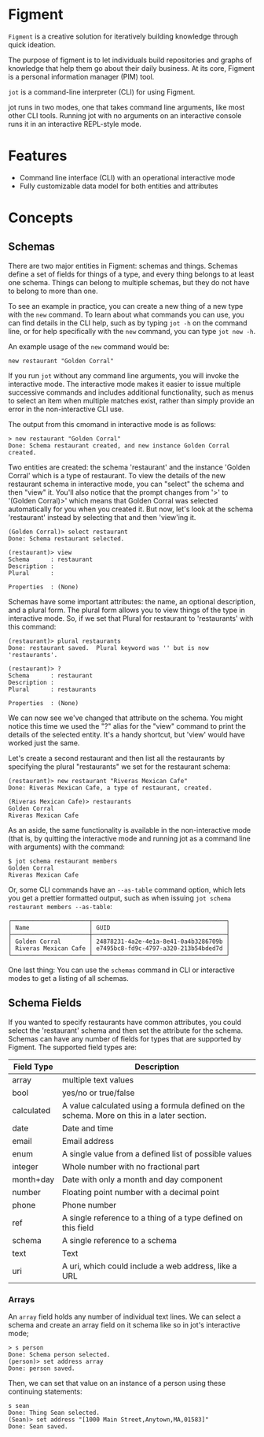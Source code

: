# Figment

`Figment` is a creative solution for iteratively building knowledge through quick ideation.

The purpose of figment is to let individuals build repositories and graphs of knowledge that help them go about their daily business.  At its core, Figment is a personal information manager (PIM) tool.

`jot` is a command-line interpreter (CLI) for using Figment.

jot runs in two modes, one that takes command line arguments, like most other CLI tools.  Running jot with no arguments on an interactive console runs it in an interactive REPL-style mode.

# Features

* Command line interface (CLI) with an operational interactive mode
* Fully customizable data model for both entities and attributes

# Concepts

## Schemas

There are two major entities in Figment: schemas and things.  Schemas define a set of fields for things of a type, and every thing belongs to at least one schema.  Things can belong to multiple schemas, but they do not have to belong to more than one.

To see an example in practice, you can create a new thing of a new type with the `new` command.  To learn about what commands you can use, you can find details in the CLI help, such as by typing `jot -h` on the command line, or for help specifically with the `new` command, you can type `jot new -h`.

An example usage of the `new` command would be:

```
new restaurant "Golden Corral"
```

If you run `jot` without any command line arguments, you will invoke the interactive mode.  The interactive mode makes it easier to issue multiple successive commands and includes additional functionality, such as menus to select an item when multiple matches exist, rather than simply provide an error in the non-interactive CLI use.

The output from this cmomand in interactive mode is as follows:

```
> new restaurant "Golden Corral"
Done: Schema restaurant created, and new instance Golden Corral created.
```

Two entities are created: the schema 'restaurant' and the instance 'Golden Corral' which is a type of restaurant.  To view the details of the new restaurant schema in interactive mode, you can "select" the schema and then "view" it.  You'll also notice that the prompt changes from '>' to '(Golden Corral)>' which means that Golden Corral was selected automatically for you when you created it.  But now, let's look at the schema 'restaurant' instead by selecting that and then 'view'ing it.

```
(Golden Corral)> select restaurant
Done: Schema restaurant selected.

(restaurant)> view
Schema      : restaurant
Description : 
Plural      : 

Properties  : (None)
```

Schemas have some important attributes: the name, an optional description, and a plural form.  The plural form allows you to view things of the type in interactive mode.  So, if we set that Plural for restaurant to 'restaurants' with this command:

```
(restaurant)> plural restaurants
Done: restaurant saved.  Plural keyword was '' but is now  'restaurants'.

(restaurant)> ?
Schema      : restaurant
Description : 
Plural      : restaurants

Properties  : (None)
```

We can now see we've changed that attribute on the schema.  You might notice this time we used the "?" alias for the "view" command to print the details of the selected entity.  It's a handy shortcut, but 'view' would have worked just the same.

Let's create a second restaurant and then list all the restaurants by specifying the plural "restaurants" we set for the restaurant schema:

```
(restaurant)> new restaurant "Riveras Mexican Cafe"
Done: Riveras Mexican Cafe, a type of restaurant, created.

(Riveras Mexican Cafe)> restaurants
Golden Corral
Riveras Mexican Cafe
```

As an aside, the same functionality is available in the non-interactive mode (that is, by quitting the interactive mode and running jot as a command line with arguments) with the command:

```
$ jot schema restaurant members 
Golden Corral
Riveras Mexican Cafe
```

Or, some CLI commands have an `--as-table` command option, which lets you get a prettier formatted output, such as when issuing `jot schema restaurant members --as-table`:

```
┌──────────────────────┬──────────────────────────────────────┐
│ Name                 │ GUID                                 │
├──────────────────────┼──────────────────────────────────────┤
│ Golden Corral        │ 24878231-4a2e-4e1a-8e41-0a4b3286709b │
│ Riveras Mexican Cafe │ e7495bc8-fd9c-4797-a320-213b54bded7d │
└──────────────────────┴──────────────────────────────────────┘
```

One last thing: You can use the `schemas` command in CLI or interactive modes to get a listing of all schemas.

## Schema Fields

If you wanted to specify restaurants have common attributes, you could select the 'restaurant' schema and then set the attribute for the schema.  Schemas can have any number of fields for types that are supported by Figment.  The supported field types are:

| Field Type | Description                                                   |
| ---------- | ------------------------------------------------------------- |
| array      | multiple text values                                          |
| bool       | yes/no or true/false                                          |
| calculated | A value calculated using a formula defined on the schema.  More on this in a later section. |
| date       | Date and time                                                 |
| email      | Email address                                                 |
| enum       | A single value from a defined list of possible values         |
| integer    | Whole number with no fractional part                          |
| month+day  | Date with only a month and day component                      |
| number     | Floating point number with a decimal point                    |
| phone      | Phone number                                                  |
| ref        | A single reference to a thing of a type defined on this field |
| schema     | A single reference to a schema                                |
| text       | Text                                                          |
| uri        | A uri, which could include a web address, like a URL          |

### Arrays

An `array` field holds any number of individual text lines.  We can select a schema and create an array field on it schema like so in jot's interactive mode;

```
> s person
Done: Schema person selected.
(person)> set address array
Done: person saved.
```

Then, we can set that value on an instance of a person using these continuing statements:

```
s sean
Done: Thing Sean selected.
(Sean)> set address "[1000 Main Street,Anytown,MA,01583]"
Done: Sean saved.
```